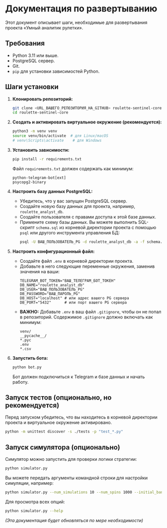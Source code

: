 # Документация по развертыванию

Этот документ описывает шаги, необходимые для развертывания проекта «Умный аналитик рулетки».

## Требования

*   Python 3.11 или выше.
*   PostgreSQL сервер.
*   Git.
*   `pip` для установки зависимостей Python.

## Шаги установки

1.  **Клонировать репозиторий:**
    ```bash
    git clone <URL_ВАШЕГО_РЕПОЗИТОРИЯ_НА_GITHUB> roulette-sentinel-core
    cd roulette-sentinel-core
    ```

2.  **Создать и активировать виртуальное окружение (рекомендуется):**
    ```bash
    python3 -m venv venv
    source venv/bin/activate  # для Linux/macOS
    # venv\Scripts\activate    # для Windows
    ```

3.  **Установить зависимости:**
    ```bash
    pip install -r requirements.txt
    ```
    Файл `requirements.txt` должен содержать как минимум:
    ```
    python-telegram-bot[ext]
    psycopg2-binary
    ```

4.  **Настроить базу данных PostgreSQL:**
    *   Убедитесь, что у вас запущен PostgreSQL сервер.
    *   Создайте новую базу данных для проекта, например, `roulette_analyst_db`.
    *   Создайте пользователя с правами доступа к этой базе данных.
    *   Примените схему базы данных. Вы можете выполнить SQL-скрипт `schema.sql` из корневой директории проекта с помощью `psql` или другого инструмента управления БД:
        ```bash
        psql -U ВАШ_ПОЛЬЗОВАТЕЛЬ_PG -d roulette_analyst_db -a -f schema.sql
        ```

5.  **Настроить конфигурационный файл:**
    *   Создайте файл `.env` в корневой директории проекта.
    *   Добавьте в него следующие переменные окружения, заменив значения на ваши:
        ```env
        TELEGRAM_BOT_TOKEN="ВАШ_ТЕЛЕГРАМ_БОТ_ТОКЕН"
        DB_NAME="roulette_analyst_db"
        DB_USER="ВАШ_ПОЛЬЗОВАТЕЛЬ_PG"
        DB_PASSWORD="ВАШ_ПАРОЛЬ_PG"
        DB_HOST="localhost" # или адрес вашего PG сервера
        DB_PORT="5432"      # или порт вашего PG сервера
        ```
    *   **ВАЖНО:** Добавьте `.env` в ваш файл `.gitignore`, чтобы он не попал в репозиторий.
        Содержимое `.gitignore` должно включать как минимум:
        ```
        venv/
        __pycache__/
        *.pyc
        .env
        *.csv
        ```

6.  **Запустить бота:**
    ```bash
    python bot.py
    ```
    Бот должен подключиться к Telegram и базе данных и начать работу.

## Запуск тестов (опционально, но рекомендуется)

Перед запуском убедитесь, что вы находитесь в корневой директории проекта и виртуальное окружение активировано.
```bash
python -m unittest discover -s ./tests -p "test_*.py"
```

## Запуск симулятора (опционально)

Симулятор можно запустить для проверки логики стратегии:
```bash
python simulator.py
```
Вы можете передать аргументы командной строки для настройки симуляции, например:
```bash
python simulator.py --num_simulations 10 --num_spins 1000 --initial_bank 10000 --base_bet 10
```
Для просмотра всех опций:
```bash
python simulator.py --help
```

*(Эта документация будет обновляться по мере необходимости)*

